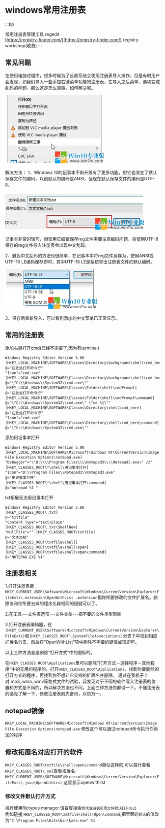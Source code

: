 # windows常用注册表

:::tip

常用注册表管理工具
regedit  
[https://registry-finder.com/](https://registry-finder.com/)
registry workshop(收费)
:::

## 常见问题

在使用电脑过程中，很多时候为了设置系统会使用注册表导入操作，但是有时用户会发现，如我们导入一些添加右键菜单功能的注册表，左导入之后菜单、选项变成乱码的问题，那么这是怎么回事，如何解决呢。

![pic](./res/pic3.jpg)

解决方法：
1、Windows 10的记事本不断升级有了更多功能，但它也改变了默认保存文件的编码，以前默认的编码是ANSI，但现在默认保存文件的编码是UTF-8。

![pic](./res/pic2.jpg)

记事本非常的轻巧，但使用它编辑保存reg文件需要注意编码问题，将使用UTF-8保存的reg文件导入注册表会出现中文乱码。

2、避免中文乱码的方法也很简单，在记事本中将reg文件另存为，使用ANSI或UTF-16 LE编码保存即可，其中UTF-16 LE是系统导出注册表文件的默认编码。

![pic](./res/pic1.jpg)

3、保存后重新导入，可以看到添加的中文菜单已正常显示。

## 常用的注册表

添加右键打开cmd(已经不需要了,因为有terminal)

```reg
Windows Registry Editor Version 5.00
[HKEY_LOCAL_MACHINE\SOFTWARE\Classes\Directory\background\shell\cmd_here]
@="在此处打开命令行"
"Icon"="cmd.exe"
[HKEY_LOCAL_MACHINE\SOFTWARE\Classes\Directory\background\shell\cmd_here\command]
@="\"C:\\Windows\\System32\\cmd.exe\""
[HKEY_LOCAL_MACHINE\SOFTWARE\Classes\Folder\shell\cmdPrompt]
@="在此处打开命令行"
[HKEY_LOCAL_MACHINE\SOFTWARE\Classes\Folder\shell\cmdPrompt\command]
@="\"C:\\Windows\\System32\\cmd.exe\" \"cd %1\""
[HKEY_LOCAL_MACHINE\SOFTWARE\Classes\Directory\shell\cmd_here]
@="在此处打开命令行"
"Icon"="cmd.exe"
[HKEY_LOCAL_MACHINE\SOFTWARE\Classes\Directory\shell\cmd_here\command]
@="\"C:\\Windows\\System32\\cmd.exe\""
```

添加用记事本打开

```regex
Windows Registry Editor Version 5.00
[HKEY_LOCAL_MACHINE\SOFTWARE\Microsoft\Windows NT\CurrentVersion\Image File Execution Options\notepad.exe]
"Debugger"="\"D:\\\\Program Files\\\\Notepad3\\\\Notepad3.exe\" /z"
[HKEY_CLASSES_ROOT\*\shell\用记事本打开]
"Icon"="D:\\Program Files\\Notepad3\\Notepad3.exe"
@="用记事本打开"
[HKEY_CLASSES_ROOT\*\shell\用记事本打开\command]
@="notepad %1 "
```

txt拓展无法用记事本打开

```reg
Windows Registry Editor Version 5.00
[HKEY_CLASSES_ROOT\.txt]
@="txtfile"
"Content Type"="text/plain"
[HKEY_CLASSES_ROOT\.txt\ShellNew]
"NullFile"="" [HKEY_CLASSES_ROOT\txtfile]
@="文本文档"
[HKEY_CLASSES_ROOT\txtfile\shell]
[HKEY_CLASSES_ROOT\txtfile\shell\open]
[HKEY_CLASSES_ROOT\txtfile\shell\open\command]
@="NOTEPAD.EXE %1"
```
## 注册表相关

1.打开注册表键：`HKEY_CURRENT_USER\Software\Microsoft\Windows\CurrentVersion\Explorer\FileExts\.extension\OpenWithList
.extension`指你所要修改的文件扩展名。删除值和你所要去掉的程序名称相同的键就可以了。

2.在工具---文件夹选项---文件类型---把不要的文件类型删除

3.打开注册表编辑器，在`[HKEY_CURRENT_USER\Software\Microsoft\Windows\CurrentVersion\Explorer\FileExts]`和`[HKEY_CLASSES_ROOT＼SystemFileAssociations]`分支下中找到相应扩展名分支，然后在“OpenWithList”项中删除不需要的键值或项即可。

以上三种方法全是删除“打开方式”中的图标的。

在`HKEY_CLASSES_ROOT\Applications`里可以删除“打开方式－选择程序－其他程序”中的无用的程序的。打开`HKEY_CLASSES_ROOT\Applications`，找到你要删除的打开方式的程序，再找到你不想让它支持的扩展名并删除。
通过在我机子上对.mp3,.wma,.wmv等格式文件的试验，我发现对于不同的软件写入注册表的位置和方式是不同的，所以解决方法也不同，上面三种方法你都试一下。不懂注册表的话先了解一下，修改注册表前先备份，以防万一。

## notepad镜像

`HKEY_LOCAL_MACHINE\SOFTWARE\Microsoft\Windows NT\CurrentVersion\Image File Execution Options\notepad.exe`
修改这个可以通过notepad命令执行你添加的程序

## 修改拓展名对应打开的软件

`HKEY_CLASSES_ROOT\txtfile\shell\open\command`类似这样的,可以自行查看
`HKEY_CLASSES_ROOT\.yml`查看拓展名
`HKEY_CURRENT_USER\SOFTWARE\Microsoft\Windows\CurrentVersion\Explorer\FileExts\.json\OpenWithList` 这里显示openwithlist

### 修改文件默认打开方式

推荐使用filetypes manager
请百度搜索`修改注册表实现文件默认打开方式`  
例如[链接](https://blog.csdn.net/a302549450/article/details/84308175)
`HKEY_CLASSES_ROOT\xmlfile\shell\Open\command`,把里面的`默认`的值改为`"C:\Program Files\Kate\bin\kate.exe" %1`
